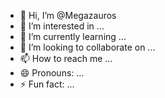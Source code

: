 - 👋 Hi, I’m @Megazauros
- 👀 I’m interested in ...
- 🌱 I’m currently learning ...
- 💞️ I’m looking to collaborate on ...
- 📫 How to reach me ...
- 😄 Pronouns: ...
- ⚡ Fun fact: ...

<!---
Megazauros/Megazauros is a ✨ special ✨ repository because its `README.md` (this file) appears on your GitHub profile.
You can click the Preview link to take a look at your changes.
--->

